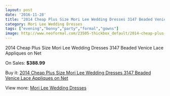 ```yaml
---
layout: post
date: '2016-11-28'
title: "2014 Cheap Plus Size Mori Lee Wedding Dresses 3147 Beaded Venice Lace Appliques on Net"
category: Mori Lee Wedding Dresses
tags: ["evening","bonny","party","formal","gowns"]
image: http://www.neoformal.com/23505-thickbox_default/2014-cheap-plus-size-mori-lee-wedding-dresses-3147-beaded-venice-lace-appliques-on-net.jpg
---
```

2014 Cheap Plus Size Mori Lee Wedding Dresses 3147 Beaded Venice Lace Appliques on Net

On Sales: **$388.99**
<a href="https://www.neoformal.com/en/mori-lee-wedding-dresses-2014/7887-2014-cheap-plus-size-mori-lee-wedding-dresses-3147-beaded-venice-lace-appliques-on-net.html"><amp-img layout="responsive" width="600" height="600" src="//www.neoformal.com/23505-thickbox_default/2014-cheap-plus-size-mori-lee-wedding-dresses-3147-beaded-venice-lace-appliques-on-net.jpg" alt="2014 Cheap Plus Size Mori Lee Wedding Dresses 3147 Beaded Venice Lace Appliques on Net 0" /></a>
<a href="https://www.neoformal.com/en/mori-lee-wedding-dresses-2014/7887-2014-cheap-plus-size-mori-lee-wedding-dresses-3147-beaded-venice-lace-appliques-on-net.html"><amp-img layout="responsive" width="600" height="600" src="//www.neoformal.com/23508-thickbox_default/2014-cheap-plus-size-mori-lee-wedding-dresses-3147-beaded-venice-lace-appliques-on-net.jpg" alt="2014 Cheap Plus Size Mori Lee Wedding Dresses 3147 Beaded Venice Lace Appliques on Net 1" /></a>
<a href="https://www.neoformal.com/en/mori-lee-wedding-dresses-2014/7887-2014-cheap-plus-size-mori-lee-wedding-dresses-3147-beaded-venice-lace-appliques-on-net.html"><amp-img layout="responsive" width="600" height="600" src="//www.neoformal.com/23507-thickbox_default/2014-cheap-plus-size-mori-lee-wedding-dresses-3147-beaded-venice-lace-appliques-on-net.jpg" alt="2014 Cheap Plus Size Mori Lee Wedding Dresses 3147 Beaded Venice Lace Appliques on Net 2" /></a>
<a href="https://www.neoformal.com/en/mori-lee-wedding-dresses-2014/7887-2014-cheap-plus-size-mori-lee-wedding-dresses-3147-beaded-venice-lace-appliques-on-net.html"><amp-img layout="responsive" width="600" height="600" src="//www.neoformal.com/23506-thickbox_default/2014-cheap-plus-size-mori-lee-wedding-dresses-3147-beaded-venice-lace-appliques-on-net.jpg" alt="2014 Cheap Plus Size Mori Lee Wedding Dresses 3147 Beaded Venice Lace Appliques on Net 3" /></a>

Buy it: [2014 Cheap Plus Size Mori Lee Wedding Dresses 3147 Beaded Venice Lace Appliques on Net](https://www.neoformal.com/en/mori-lee-wedding-dresses-2014/7887-2014-cheap-plus-size-mori-lee-wedding-dresses-3147-beaded-venice-lace-appliques-on-net.html "2014 Cheap Plus Size Mori Lee Wedding Dresses 3147 Beaded Venice Lace Appliques on Net")

View more: [Mori Lee Wedding Dresses](https://www.neoformal.com/en/67-mori-lee-wedding-dresses-2014 "Mori Lee Wedding Dresses")